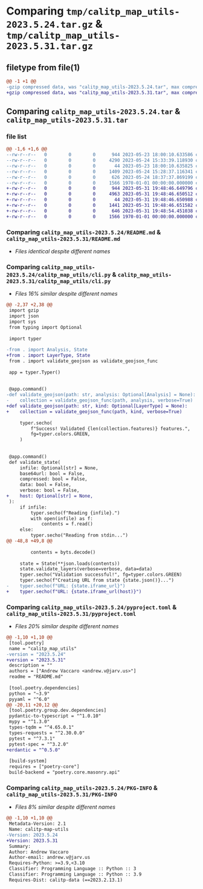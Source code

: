 # Comparing `tmp/calitp_map_utils-2023.5.24.tar.gz` & `tmp/calitp_map_utils-2023.5.31.tar.gz`

## filetype from file(1)

```diff
@@ -1 +1 @@
-gzip compressed data, was "calitp_map_utils-2023.5.24.tar", max compression
+gzip compressed data, was "calitp_map_utils-2023.5.31.tar", max compression
```

## Comparing `calitp_map_utils-2023.5.24.tar` & `calitp_map_utils-2023.5.31.tar`

### file list

```diff
@@ -1,6 +1,6 @@
--rw-r--r--   0        0        0      944 2023-05-23 18:00:10.633586 calitp_map_utils-2023.5.24/README.md
--rw-r--r--   0        0        0     4290 2023-05-24 15:33:39.118930 calitp_map_utils-2023.5.24/calitp_map_utils/__init__.py
--rw-r--r--   0        0        0       44 2023-05-23 18:00:10.635825 calitp_map_utils-2023.5.24/calitp_map_utils/__main__.py
--rw-r--r--   0        0        0     1409 2023-05-24 15:28:37.116341 calitp_map_utils-2023.5.24/calitp_map_utils/cli.py
--rw-r--r--   0        0        0      626 2023-05-24 18:37:37.869199 calitp_map_utils-2023.5.24/pyproject.toml
--rw-r--r--   0        0        0     1566 1970-01-01 00:00:00.000000 calitp_map_utils-2023.5.24/PKG-INFO
+-rw-r--r--   0        0        0      944 2023-05-31 19:48:46.649796 calitp_map_utils-2023.5.31/README.md
+-rw-r--r--   0        0        0     4963 2023-05-31 19:48:46.650512 calitp_map_utils-2023.5.31/calitp_map_utils/__init__.py
+-rw-r--r--   0        0        0       44 2023-05-31 19:48:46.650988 calitp_map_utils-2023.5.31/calitp_map_utils/__main__.py
+-rw-r--r--   0        0        0     1441 2023-05-31 19:48:46.651582 calitp_map_utils-2023.5.31/calitp_map_utils/cli.py
+-rw-r--r--   0        0        0      646 2023-05-31 19:48:54.451038 calitp_map_utils-2023.5.31/pyproject.toml
+-rw-r--r--   0        0        0     1566 1970-01-01 00:00:00.000000 calitp_map_utils-2023.5.31/PKG-INFO
```

### Comparing `calitp_map_utils-2023.5.24/README.md` & `calitp_map_utils-2023.5.31/README.md`

 * *Files identical despite different names*

### Comparing `calitp_map_utils-2023.5.24/calitp_map_utils/cli.py` & `calitp_map_utils-2023.5.31/calitp_map_utils/cli.py`

 * *Files 16% similar despite different names*

```diff
@@ -2,37 +2,38 @@
 import gzip
 import json
 import sys
 from typing import Optional
 
 import typer
 
-from . import Analysis, State
+from . import LayerType, State
 from . import validate_geojson as validate_geojson_func
 
 app = typer.Typer()
 
 
 @app.command()
-def validate_geojson(path: str, analysis: Optional[Analysis] = None):
-    collection = validate_geojson_func(path, analysis, verbose=True)
+def validate_geojson(path: str, kind: Optional[LayerType] = None):
+    collection = validate_geojson_func(path, kind, verbose=True)
 
     typer.secho(
         f"Success! Validated {len(collection.features)} features.",
         fg=typer.colors.GREEN,
     )
 
 
 @app.command()
 def validate_state(
     infile: Optional[str] = None,
     base64url: bool = False,
     compressed: bool = False,
     data: bool = False,
     verbose: bool = False,
+    host: Optional[str] = None,
 ):
     if infile:
         typer.secho(f"Reading {infile}.")
         with open(infile) as f:
             contents = f.read()
     else:
         typer.secho("Reading from stdin...")
@@ -48,8 +49,8 @@
 
         contents = byts.decode()
 
     state = State(**json.loads(contents))
     state.validate_layers(verbose=verbose, data=data)
     typer.secho("Validation successful!", fg=typer.colors.GREEN)
     typer.secho(f"Creating URL from state {state.json()}...")
-    typer.secho(f"URL: {state.iframe_url}")
+    typer.secho(f"URL: {state.iframe_url(host)}")
```

### Comparing `calitp_map_utils-2023.5.24/pyproject.toml` & `calitp_map_utils-2023.5.31/pyproject.toml`

 * *Files 20% similar despite different names*

```diff
@@ -1,10 +1,10 @@
 [tool.poetry]
 name = "calitp_map_utils"
-version = "2023.5.24"
+version = "2023.5.31"
 description = ""
 authors = ["Andrew Vaccaro <andrew.v@jarv.us>"]
 readme = "README.md"
 
 [tool.poetry.dependencies]
 python = "~3.9"
 pyyaml = "^6.0"
@@ -20,11 +20,12 @@
 [tool.poetry.group.dev.dependencies]
 pydantic-to-typescript = "^1.0.10"
 mypy = "^1.3.0"
 types-tqdm = "^4.65.0.1"
 types-requests = "^2.30.0.0"
 pytest = "^7.3.1"
 pytest-spec = "^3.2.0"
+erdantic = "^0.5.0"
 
 [build-system]
 requires = ["poetry-core"]
 build-backend = "poetry.core.masonry.api"
```

### Comparing `calitp_map_utils-2023.5.24/PKG-INFO` & `calitp_map_utils-2023.5.31/PKG-INFO`

 * *Files 8% similar despite different names*

```diff
@@ -1,10 +1,10 @@
 Metadata-Version: 2.1
 Name: calitp-map-utils
-Version: 2023.5.24
+Version: 2023.5.31
 Summary: 
 Author: Andrew Vaccaro
 Author-email: andrew.v@jarv.us
 Requires-Python: >=3.9,<3.10
 Classifier: Programming Language :: Python :: 3
 Classifier: Programming Language :: Python :: 3.9
 Requires-Dist: calitp-data (==2023.2.13.1)
```

